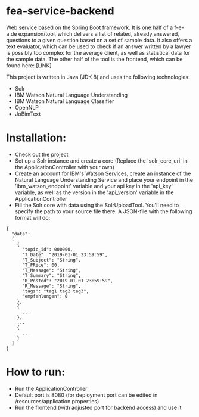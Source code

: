 # fea-service-backend

Web service based on the Spring Boot framework.
It is one half of a f-e-a.de expansion/tool, which delivers a list of related, already answered, questions to a given question based on a set of sample data. It also offers a text evaluator, which can be used to check if an answer written by a lawyer is possibly too complex for the average client, as well as statistical data for the sample data.
The other half of the tool is the frontend, which can be found here: [LINK]

This project is written in Java (JDK 8) and uses the following technologies:
- Solr
- IBM Watson Natural Language Understanding
- IBM Watson Natural Language Classifier
- OpenNLP
- JoBimText

# Installation:
 - Check out the project
 - Set up a Solr instance and create a core (Replace the 'solr_core_uri' in the ApplicationController with your own)
 - Create an account for IBM's Watson Services, create an instance of the Natural Language Understanding Service and place your endpoint in the 'ibm_watson_endpoint' variable and your api key in the 'api_key' variable, as well as the version in the 'api_version' variable in the ApplicationController
 - Fill the Solr core with data using the SolrUploadTool. You'll need to specify the path to your source file there. A JSON-file with the following format will do:
```
{
  "data":
  [
    {
      "topic_id": 000000,
      "T_Date": "2019-01-01 23:59:59",
      "T_Subject": "String",
      "T_PRice": 00,
      "T_Message": "String",
      "T_Summary": "String",
      "R_Posted": "2019-01-01 23:59:59",
      "R_Message": "String",
      "tags": "tag1 tag2 tag3",
      "empfehlungen": 0
    },
    {
      ...
    },
    ...
    {
      ...
    }
  ]
}
```

# How to run:
- Run the ApplicationController
- Default port is 8080 (for deployment port can be edited in /resources/application.properties)
- Run the frontend (with adjusted port for backend access) and use it
